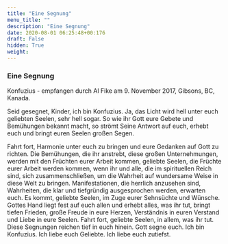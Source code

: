 ```yaml
---
title: "Eine Segnung"
menu_title: ""
description: "Eine Segnung"
date: 2020-08-01 06:25:48+00:176
draft: False
hidden: True
weight:
---
```

### Eine Segnung

Konfuzius - empfangen durch Al Fike am 9. November 2017, Gibsons, BC, Kanada.

Seid gesegnet, Kinder, ich bin Konfuzius. Ja, das Licht wird hell unter euch geliebten Seelen, sehr hell sogar. So wie ihr Gott eure Gebete und Bemühungen bekannt macht, so strömt Seine Antwort auf euch, erhebt euch und bringt euren Seelen großen Segen.

Fahrt fort, Harmonie unter euch zu bringen und eure Gedanken auf Gott zu richten. Die Bemühungen, die ihr anstrebt, diese großen Unternehmungen, werden mit den Früchten eurer Arbeit kommen, geliebte Seelen, die Früchte eurer Arbeit werden kommen, wenn ihr und alle, die im spirituellen Reich sind, sich zusammenschließen, um die Wahrheit auf wundersame Weise in diese Welt zu bringen. Manifestationen, die herrlich anzusehen sind, Wahrheiten, die klar und tiefgründig ausgesprochen werden, erwarten euch. Es kommt, geliebte Seelen, im Zuge eurer Sehnsüchte und Wünsche. Gottes Hand liegt fest auf euch allen und erhebt alles, was ihr tut, bringt tiefen Frieden, große Freude in eure Herzen, Verständnis in euren Verstand und Liebe in eure Seelen. Fahrt fort, geliebte Seelen, in allem, was ihr tut. Diese Segnungen reichen tief in euch hinein. Gott segne euch. Ich bin Konfuzius. Ich liebe euch Geliebte. Ich liebe euch zutiefst.

